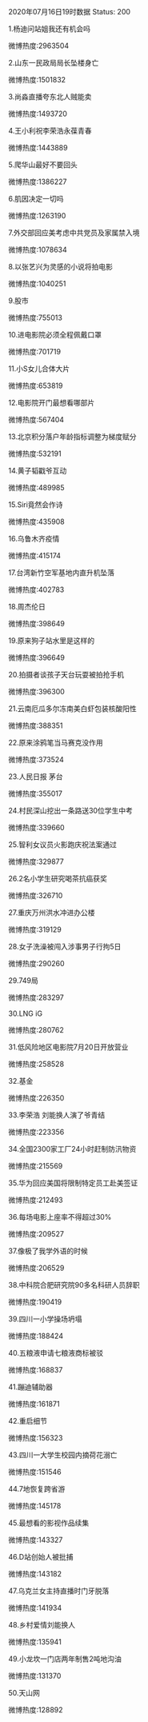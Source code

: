 2020年07月16日19时数据
Status: 200

1.杨迪问站姐我还有机会吗

微博热度:2963504

2.山东一民政局局长坠楼身亡

微博热度:1501832

3.尚淼直播夸东北人贼能卖

微博热度:1493720

4.王小利祝李荣浩永葆青春

微博热度:1443889

5.爬华山最好不要回头

微博热度:1386227

6.肌因决定一切吗

微博热度:1263190

7.外交部回应美考虑中共党员及家属禁入境

微博热度:1078634

8.以张艺兴为灵感的小说将拍电影

微博热度:1040251

9.股市

微博热度:755013

10.进电影院必须全程佩戴口罩

微博热度:701719

11.小S女儿合体大片

微博热度:653819

12.电影院开门最想看哪部片

微博热度:567404

13.北京积分落户年龄指标调整为梯度赋分

微博热度:532191

14.黄子韬戳爷互动

微博热度:489985

15.Siri竟然会作诗

微博热度:435908

16.乌鲁木齐疫情

微博热度:415174

17.台湾新竹空军基地内直升机坠落

微博热度:402783

18.周杰伦日

微博热度:398649

19.原来狗子站水里是这样的

微博热度:396649

20.拍摄者谈孩子天台玩耍被拍抢手机

微博热度:396300

21.云南厄瓜多尔冻南美白虾包装核酸阳性

微博热度:388351

22.原来涂鸦笔当马赛克没作用

微博热度:373524

23.人民日报 茅台

微博热度:355017

24.村民深山挖出一条路送30位学生中考

微博热度:339660

25.智利女议员火影跑庆祝法案通过

微博热度:329877

26.2名小学生研究喝茶抗癌获奖

微博热度:326710

27.重庆万州洪水冲进办公楼

微博热度:319129

28.女子洗澡被闯入涉事男子行拘5日

微博热度:290260

29.749局

微博热度:283297

30.LNG iG

微博热度:280762

31.低风险地区电影院7月20日开放营业

微博热度:258528

32.基金

微博热度:226350

33.李荣浩 刘能换人演了爷青结

微博热度:223356

34.全国2300家工厂24小时赶制防汛物资

微博热度:215569

35.华为回应美国将限制特定员工赴美签证

微博热度:212493

36.每场电影上座率不得超过30%

微博热度:209527

37.像极了我学外语的时候

微博热度:206529

38.中科院合肥研究院90多名科研人员辞职

微博热度:190419

39.四川一小学操场坍塌

微博热度:188424

40.五粮液申请七粮液商标被驳

微博热度:168837

41.蹦迪辅助器

微博热度:161871

42.重启细节

微博热度:156323

43.四川一大学生校园内摘荷花溺亡

微博热度:151546

44.7地恢复跨省游

微博热度:145178

45.最想看的影视作品续集

微博热度:143327

46.D站创始人被批捕

微博热度:143182

47.乌克兰女主持直播时门牙脱落

微博热度:141934

48.乡村爱情刘能换人

微博热度:135941

49.小龙坎一门店两年制售2吨地沟油

微博热度:131370

50.天山网

微博热度:128892

